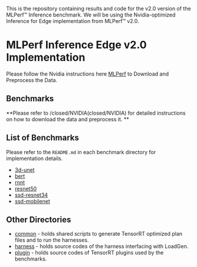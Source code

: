 
This is the repository containing results and code for the v2.0 version of the MLPerf™ Inference benchmark.
We will be using the Nvidia-optimized Inference for Edge implementation from MLPerf™ v2.0.

# MLPerf Inference Edge v2.0 Implementation
Please follow the Nvidia instructions here [MLPerf](https://mlcommons.org/en/) to Download and Preprocess the Data. 

## Benchmarks
**Please refer to /closed/NVIDIA(closed/NVIDIA) for detailed instructions on how to download the data and preprocess it. **

## List of Benchmarks

Please refer to the `README.md` in each benchmark directory for implementation details.
- [3d-unet](closed/NVIDIA/code/3d-unet/tensorrt/README.md)
- [bert](closed/NVIDIA/code/bert/tensorrt/README.md)
- [rnnt](closed/NVIDIA/code/rnnt/tensorrt/README.md)
- [resnet50](closed/NVIDIA/code/resnet50/tensorrt/README.md)
- [ssd-resnet34](closed/NVIDIA/code/ssd-resnet34/tensorrt/README.md)
- [ssd-mobilenet](closed/NVIDIA/code/ssd-mobilenet/tensorrt/README.md)

## Other Directories

- [common](closed/NVIDIA/code/common) - holds shared scripts to generate TensorRT optimized plan files and to run the harnesses.
- [harness](closed/NVIDIA/code/harness) - holds source codes of the harness interfacing with LoadGen.
- [plugin](closed/NVIDIA/code/plugin) - holds source codes of TensorRT plugins used by the benchmarks.

